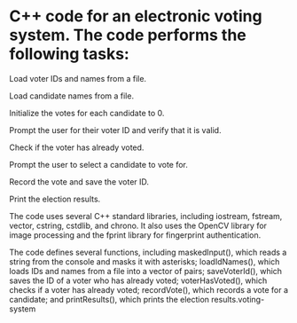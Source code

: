 # C++ code for an electronic voting system. The code performs the following tasks:

Load voter IDs and names from a file.

Load candidate names from a file.

Initialize the votes for each candidate to 0.

Prompt the user for their voter ID and verify that it is valid.

Check if the voter has already voted.

Prompt the user to select a candidate to vote for.

Record the vote and save the voter ID.

Print the election results.

The code uses several C++ standard libraries, including iostream, fstream, vector, cstring, cstdlib, and chrono. It also uses the OpenCV library for image processing and the fprint library for fingerprint authentication.

The code defines several functions, including maskedInput(), which reads a string from the console and masks it with asterisks; loadIdNames(), which loads IDs and names from a file into a vector of pairs; saveVoterId(), which saves the ID of a voter who has already voted; voterHasVoted(), which checks if a voter has already voted; recordVote(), which records a vote for a candidate; and printResults(), which prints the election results.voting-system
